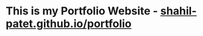 # This is my Portfolio Website - [shahil-patet.github.io/portfolio](shahil-patet.github.io/portfolio)
